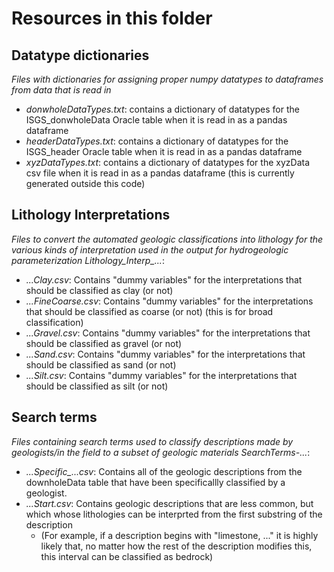 # Resources in this folder

## Datatype dictionaries
*Files with dictionaries for assigning proper numpy datatypes to dataframes from data that is read in*
- *donwholeDataTypes.txt*: contains a dictionary of datatypes for the ISGS_donwholeData Oracle table when it is read in as a pandas dataframe
- *headerDataTypes.txt*: contains a dictionary of datatypes for the ISGS_header Oracle table when it is read in as a pandas dataframe
- *xyzDataTypes.txt*: contains a dictionary of datatypes for the xyzData csv file when it is read in as a pandas dataframe (this is currently generated outside this code)

## Lithology Interpretations
*Files to convert the automated geologic classifications into lithology for the various kinds of interpretation used in the output for hydrogeologic parameterization*
*Lithology_Interp_...*:
- *...Clay.csv*: Contains "dummy variables" for the interpretations that should be classified as clay (or not)
- *...FineCoarse.csv*: Contains "dummy variables" for the interpretations that should be classified as coarse (or not) (this is for broad classification)
- *...Gravel.csv*: Contains "dummy variables" for the interpretations that should be classified as gravel (or not)
- *...Sand.csv*: Contains "dummy variables" for the interpretations that should be classified as sand (or not)
- *...Silt.csv*: Contains "dummy variables" for the interpretations that should be classified as silt (or not)

## Search terms
*Files containing search terms used to classify descriptions made by geologists/in the field to a subset of geologic materials*
*SearchTerms-...*:
- *...Specific_...csv*: Contains all of the geologic descriptions from the downholeData table that have been specificallly classified by a geologist. 
- *...Start.csv*: Contains geologic descriptions that are less common, but which whose lithologies can be interprted from the first substring of the description
    - (For example, if a description begins with "limestone, ..." it is highly likely that, no matter how the rest of the description modifies this, this interval can be classified as bedrock)
